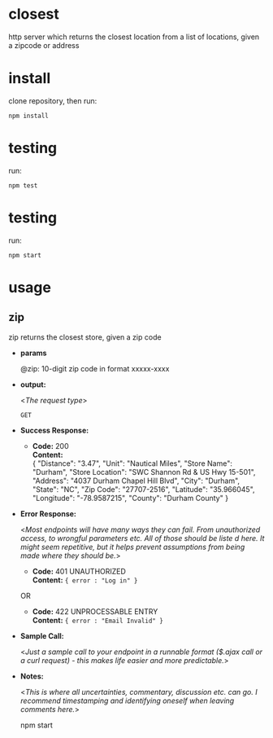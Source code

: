 # closest

http server which returns the closest location from a list of locations, given a zipcode or address

# install

clone repository, then run:

    npm install

# testing

run:

    npm test

# testing

run:

    npm start

# usage

## **zip**

zip returns the closest store, given a zip code

- **params**

  @zip: 10-digit zip code in format xxxxx-xxxx

* **output:**

  <_The request type_>

  `GET`

- **Success Response:**

  - **Code:** 200 <br />
    **Content:**
    <br />
    {
    "Distance": "3.47",
    "Unit": "Nautical Miles",
    "Store Name": "Durham",
    "Store Location": "SWC Shannon Rd & US Hwy 15-501",
    "Address": "4037 Durham Chapel Hill Blvd",
    "City": "Durham",
    "State": "NC",
    "Zip Code": "27707-2516",
    "Latitude": "35.966045",
    "Longitude": "-78.9587215",
    "County": "Durham County"
    }

* **Error Response:**

  <_Most endpoints will have many ways they can fail. From unauthorized access, to wrongful parameters etc. All of those should be liste d here. It might seem repetitive, but it helps prevent assumptions from being made where they should be._>

  - **Code:** 401 UNAUTHORIZED <br />
    **Content:** `{ error : "Log in" }`

  OR

  - **Code:** 422 UNPROCESSABLE ENTRY <br />
    **Content:** `{ error : "Email Invalid" }`

* **Sample Call:**

  <_Just a sample call to your endpoint in a runnable format (\$.ajax call or a curl request) - this makes life easier and more predictable._>

* **Notes:**

  <_This is where all uncertainties, commentary, discussion etc. can go. I recommend timestamping and identifying oneself when leaving comments here._>

  npm start

